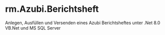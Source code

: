 # rm.Azubi.Berichtsheft
Anlegen, Ausfüllen und Versenden eines Azubi Berichtsheftes unter .Net 8.0 VB.Net und MS SQL Server
